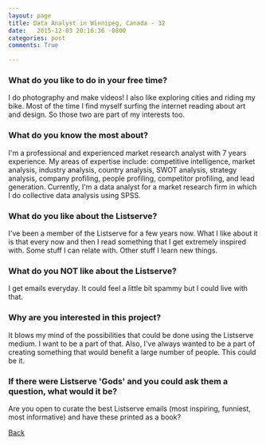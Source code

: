 ```yaml
---
layout: page
title: Data Analyst in Winnipeg, Canada - 32
date:   2015-12-03 20:16:36 -0800
categories: post
comments: True

---
```


### What do you like to do in your free time?
<p>I do photography and make videos! I also like exploring cities and riding my bike. Most of the time I find myself surfing the internet reading about art and design. So those two are part of my interests too.</p>

### What do you know the most about?
<p>I'm a professional and experienced market research analyst with 7 years experience. My areas of expertise include: competitive intelligence, market analysis, industry analysis, country analysis, SWOT analysis, strategy analysis, company profiling, people profiling, competitor profiling, and lead generation. Currently, I'm a data analyst for a market research firm in which I do collective data analysis using SPSS. </p>

### What do you like about the Listserve?
<p>I've been a member of the Listserve for a few years now. What I like about it is that every now and then I read something that I get extremely inspired with. Some stuff I can relate with. Other stuff I learn new things. </p>

### What do you NOT like about the Listserve?
<p>I get emails everyday. It could feel a little bit spammy but I could live with that.</p>

### Why are you interested in this project?
<p>It blows my mind of the possibilities that could be done using the Listserve medium. I want to be a part of that. Also, I've always wanted to be a part of creating something that would benefit a large number of people. This could be it.</p>

### If there were Listserve 'Gods' and you could ask them a question, what would it be?
<p>Are you open to curate the best Listserve emails (most inspiring, funniest, most informative) and have these printed as a book?</p>

[Back][1]

[1]: /home/responders/all